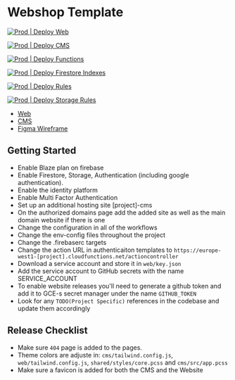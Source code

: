 # Webshop Template

[![Prod | Deploy Web](https://github.com/Jaspero/webshop-template/actions/workflows/webshop.yml/badge.svg)](https://github.com/Jaspero/webshop-template/actions/workflows/webshop.yml)

[![Prod | Deploy CMS](https://github.com/Jaspero/webshop-template/actions/workflows/cms.yml/badge.svg)](https://github.com/Jaspero/webshop-template/actions/workflows/cms.yml)

[![Prod | Deploy Functions](https://github.com/Jaspero/webshop-template/actions/workflows/functions.yml/badge.svg)](https://github.com/Jaspero/webshop-template/actions/workflows/functions.yml)

[![Prod | Deploy Firestore Indexes](https://github.com/Jaspero/webshop-template/actions/workflows/indexes.yml/badge.svg)](https://github.com/Jaspero/webshop-template/actions/workflows/indexes.yml)

[![Prod | Deploy Rules](https://github.com/Jaspero/webshop-template/actions/workflows/rules.yml/badge.svg)](https://github.com/Jaspero/webshop-template/actions/workflows/rules.yml)

[![Prod | Deploy Storage Rules](https://github.com/Jaspero/webshop-template/actions/workflows/storage.yml/badge.svg)](https://github.com/Jaspero/webshop-template/actions/workflows/storage.yml)

- [Web](https://wonkawave.web.app/)
- [CMS](https://wonkawave-cms.web.app/)
- [Figma Wireframe](https://www.figma.com/file/Pb7saI2I3K9cUzVTPDdwkK/shopify-wireframe?type=design&node-id=0-1&mode=design&t=zCZIj2pcwiuDl1BE-0)

## Getting Started

- Enable Blaze plan on firebase
- Enable Firestore, Storage, Authentication (including google authentication).
- Enable the identity platform
- Enable Multi Factor Authentication
- Set up an additional hosting site [project]-cms
- On the authorized domains page add the added site as well as the main domain website if there is one
- Change the configuration in all of the workflows
- Change the env-config files throughout the project
- Change the .firebaserc targets
- Change the action URL in authenticaiton templates to `https://europe-west1-[project].cloudfunctions.net/actioncontroller`
- Download a service account and store it in `web/key.json`
- Add the service account to GitHub secrets with the name SERVICE_ACCOUNT
- To enable website releases you'll need to generate a github token and add it to GCE-s secret manager under the name `GITHUB_TOKEN`
- Look for any `TODO(Project Specific)` references in the codebase and update them accordingly

## Release Checklist

- Make sure `404` page is added to the pages.
- Theme colors are adjuste in: `cms/tailwind.config.js`, `web/tailwind.config.js`, `shared/styles/core.pcss` and `cms/src/app.pcss`
- Make sure a favicon is added for both the CMS and the Website